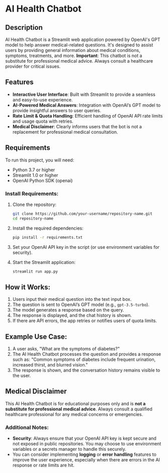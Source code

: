 # AI Health Chatbot

## Description
AI Health Chatbot is a Streamlit web application powered by OpenAI's GPT model to help answer medical-related questions. It's designed to assist users by providing general information about medical conditions, symptoms, treatments, and more. **Important**: This chatbot is not a substitute for professional medical advice. Always consult a healthcare provider for critical issues.

## Features
- **Interactive User Interface**: Built with Streamlit to provide a seamless and easy-to-use experience.
- **AI-Powered Medical Answers**: Integration with OpenAI’s GPT model to provide insightful answers to user queries.
- **Rate Limit & Quota Handling**: Efficient handling of OpenAI API rate limits and usage quota with retries.
- **Medical Disclaimer**: Clearly informs users that the bot is not a replacement for professional medical consultation.

## Requirements
To run this project, you will need:
- Python 3.7 or higher
- Streamlit 1.0 or higher
- OpenAI Python SDK (openai)

### Install Requirements:
1. Clone the repository:
   ```bash
   git clone https://github.com/your-username/repository-name.git
   cd repository-name
   ```

2. Install the required dependencies:
   ```bash
   pip install -r requirements.txt
   ```

3. Set your OpenAI API key in the script (or use environment variables for security).

4. Start the Streamlit application:
   ```bash
   streamlit run app.py
   ```

## How it Works:
1. Users input their medical question into the text input box.
2. The question is sent to OpenAI’s GPT model (e.g., `gpt-3.5-turbo`).
3. The model generates a response based on the query.
4. The response is displayed, and the chat history is shown.
5. If there are API errors, the app retries or notifies users of quota limits.

## Example Use Case:
1. A user asks, "What are the symptoms of diabetes?"
2. The AI Health Chatbot processes the question and provides a response such as: "Common symptoms of diabetes include frequent urination, increased thirst, and blurred vision."
3. The response is shown, and the conversation history remains visible to the user.

## Medical Disclaimer
This AI Health Chatbot is for educational purposes only and is **not a substitute for professional medical advice**. Always consult a qualified healthcare professional for any medical concerns or emergencies.


### Additional Notes:
- **Security**: Always ensure that your OpenAI API key is kept secure and not exposed in public repositories. You may choose to use environment variables or a secrets manager to handle this securely.
- You can consider implementing **logging** or **error handling** features to improve the user experience, especially when there are errors in the AI response or rate limits are hit.
